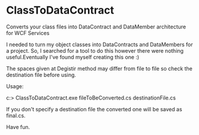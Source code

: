 # ClassToDataContract
Converts your class files into DataContract and DataMember architecture for WCF Services 


I needed to turn my object classes into DataContracts and DataMembers for a project. So, I searched for a tool to do this however 
there were nothing useful.Eventually I've found myself creating this one :)

The spaces given at Degistir method may differ from file to file so check the destination file before using.

Usage: 

c:\> ClassToDataContract.exe fileToBeConverted.cs destinationFile.cs

If you don't specify a destination file the converted one will be saved as final.cs.

Have fun.
